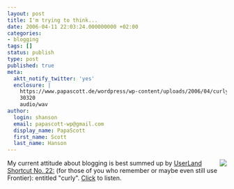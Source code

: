 ```yaml
---
layout: post
title: I'm trying to think...
date: 2006-04-11 22:03:24.000000000 +02:00
categories:
- blogging
tags: []
status: publish
type: post
published: true
meta:
  aktt_notify_twitter: 'yes'
  enclosure: |
    https://www.papascott.de/wordpress/wp-content/uploads/2006/04/curly1.wav
    30320
    audio/wav
author:
  login: shanson
  email: papascott-wp@gmail.com
  display_name: PapaScott
  first_name: Scott
  last_name: Hanson
---
```

<p><a href="https://www.papascott.de/wordpress/wp-content/uploads/2006/04/curly1.wav" title="I'm trying to think but nothing happens!"><img src="https://www.papascott.de/wordpress/wp-content/uploads/2006/04/curly.gif" align="right" border="0" /></a> My current attitude about blogging is best summed up by <a href="http://glossary.userland.com/$1" title="UserLand Global Shortcuts: Page 1 of 13">UserLand Shortcut No. 22:</a> (for those of you who remember or maybe even still use Frontier): entitled "curly". <a href="https://www.papascott.de/wordpress/wp-content/uploads/2006/04/curly1.wav" title="I'm trying to think but nothing happens!">Click</a> to listen. </p>
